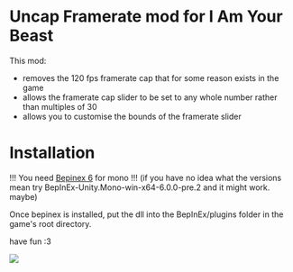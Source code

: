 # Uncap Framerate mod for I Am Your Beast

This mod:

- removes the 120 fps framerate cap that for some reason exists in the game
- allows the framerate cap slider to be set to any whole number rather than multiples of 30
- allows you to customise the bounds of the framerate slider

# Installation

!!! You need [Bepinex 6](https://github.com/BepInEx/BepInEx/releases/tag/v6.0.0-pre.2) for mono !!!
(if you have no idea what the versions mean try BepInEx-Unity.Mono-win-x64-6.0.0-pre.2 and it might work. maybe)

Once bepinex is installed, put the dll into the BepInEx/plugins folder in the game's root directory.

have fun :3

![](https://files.catbox.moe/vb78bw.jpg)
